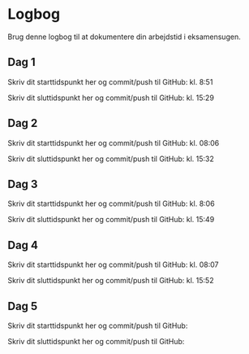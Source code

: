 # Logbog
Brug denne logbog til at dokumentere din arbejdstid i eksamensugen.

## Dag 1
Skriv dit starttidspunkt her og commit/push til GitHub: kl. 8:51

Skriv dit sluttidspunkt her og commit/push til GitHub:  kl. 15:29

## Dag 2
Skriv dit starttidspunkt her og commit/push til GitHub: kl. 08:06

Skriv dit sluttidspunkt her og commit/push til GitHub: kl. 15:32

## Dag 3
Skriv dit starttidspunkt her og commit/push til GitHub: kl. 8:06

Skriv dit sluttidspunkt her og commit/push til GitHub: kl. 15:49

## Dag 4
Skriv dit starttidspunkt her og commit/push til GitHub: kl. 08:07

Skriv dit sluttidspunkt her og commit/push til GitHub: kl. 15:52

## Dag 5
Skriv dit starttidspunkt her og commit/push til GitHub: 

Skriv dit sluttidspunkt her og commit/push til GitHub: 
